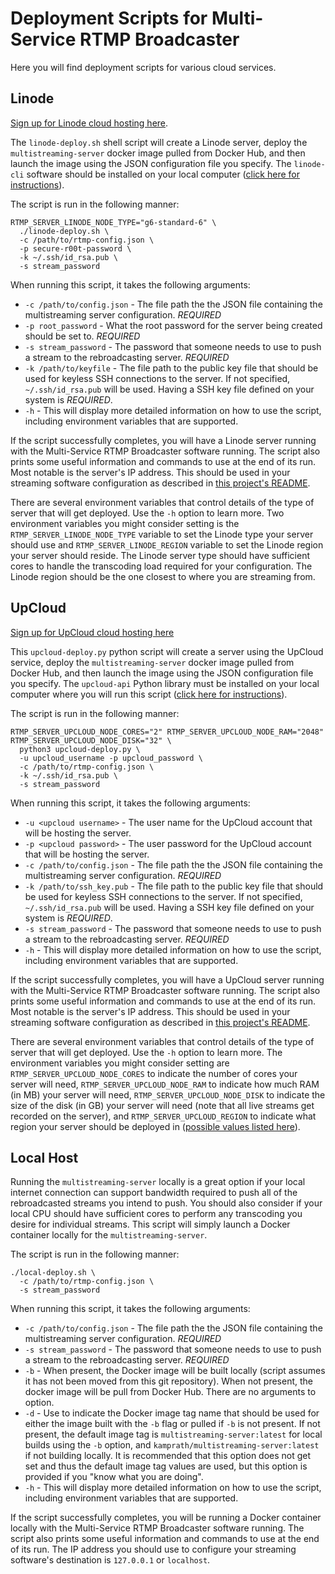 # Deployment Scripts for Multi-Service RTMP Broadcaster
Here you will find deployment scripts for various cloud services.
## Linode
[Sign up for Linode cloud hosting here](https://www.linode.com/?r=37246e0d6a6198293308e698647804fbfe02845e).

The `linode-deploy.sh` shell script will create a Linode server, deploy the `multistreaming-server` docker image pulled from Docker Hub, and then launch the image using the JSON configuration file you specify. The `linode-cli` software should be installed on your local computer ([click here for instructions](https://www.linode.com/docs/platform/api/linode-cli/)).

The script is run in the following manner:
```
RTMP_SERVER_LINODE_NODE_TYPE="g6-standard-6" \
  ./linode-deploy.sh \
  -c /path/to/rtmp-config.json \
  -p secure-r00t-password \
  -k ~/.ssh/id_rsa.pub \
  -s stream_password
```

When running this script, it takes the following arguments:
* `-c /path/to/config.json` - The file path the the JSON file containing the multistreaming server configuration. _REQUIRED_
* `-p root_password` - What the root password for the server being created should be set to. _REQUIRED_
* `-s stream_password` - The password that someone needs to use to push a stream to the rebroadcasting server. _REQUIRED_
* `-k /path/to/keyfile` - The file path to the public key file that should be used for keyless SSH connections to the server. If not specified, `~/.ssh/id_rsa.pub` will be used. Having a SSH key file defined on your system is _REQUIRED_.
* `-h` - This will display more detailed information on how to use the script, including environment variables that are supported.

If the script successfully completes, you will have a Linode server running with the Multi-Service RTMP Broadcaster software running. The script also prints some useful information and commands to use at the end of its run. Most notable is the server's IP address. This should be used in your streaming software configuration as described in [this project's README](https://github.com/michaelkamprath/multi-service-rtmp-broadcaster/blob/master/README.md).

There are several environment variables that control details of the type of server that will get deployed. Use the `-h` option to learn more. Two environment variables you might consider setting is the `RTMP_SERVER_LINODE_NODE_TYPE` variable to set the Linode type your server should use and `RTMP_SERVER_LINODE_REGION` variable to set the Linode region your server should reside. The Linode server type should have sufficient cores to handle the transcoding load required for your configuration. The Linode region should be the one closest to where you are streaming from.

## UpCloud
[Sign up for UpCloud cloud hosting here](https://upcloud.com/signup/?promo=A2CVWA)

This `upcloud-deploy.py` python script will create a server using the UpCloud service, deploy the `multistreaming-server` docker image pulled from Docker Hub, and then launch the image using the JSON configuration file you specify. The `upcloud-api` Python library must be installed on your local computer where you will run this script ([click here for instructions](https://github.com/UpCloudLtd/upcloud-python-api)).

The script is run in the following manner:
```
RTMP_SERVER_UPCLOUD_NODE_CORES="2" RTMP_SERVER_UPCLOUD_NODE_RAM="2048" RTMP_SERVER_UPCLOUD_NODE_DISK="32" \
  python3 upcloud-deploy.py \
  -u upcloud_username -p upcloud_password \
  -c /path/to/rtmp-config.json \
  -k ~/.ssh/id_rsa.pub \
  -s stream_password
```
When running this script, it takes the following arguments:
* `-u <upcloud username>` - The user name for the UpCloud account that will be hosting the server.
* `-p <upcloud password>` - The user password for the UpCloud account that will be hosting the server.
* `-c /path/to/config.json` - The file path the the JSON file containing the multistreaming server configuration. _REQUIRED_
* `-k /path/to/ssh_key.pub` - The file path to the public key file that should be used for keyless SSH connections to the server. If not specified, `~/.ssh/id_rsa.pub` will be used. Having a SSH key file defined on your system is _REQUIRED_.
* `-s stream_password` - The password that someone needs to use to push a stream to the rebroadcasting server. _REQUIRED_
* `-h` - This will display more detailed information on how to use the script, including environment variables that are supported.

If the script successfully completes, you will have a UpCloud server running with the Multi-Service RTMP Broadcaster software running. The script also prints some useful information and commands to use at the end of its run. Most notable is the server's IP address. This should be used in your streaming software configuration as described in [this project's README](https://github.com/michaelkamprath/multi-service-rtmp-broadcaster/blob/master/README.md).

There are several environment variables that control details of the type of server that will get deployed. Use the `-h` option to learn more. The environment variables you might consider setting are `RTMP_SERVER_UPCLOUD_NODE_CORES` to indicate the number of cores your server will need, `RTMP_SERVER_UPCLOUD_NODE_RAM` to indicate how much RAM (in MB) your server will need, `RTMP_SERVER_UPCLOUD_NODE_DISK` to indicate the size of the disk (in GB) your server will need (note that all live streams get recorded on the server), and `RTMP_SERVER_UPCLOUD_REGION` to indicate what region your server should be deployed in ([possible values listed here](https://github.com/UpCloudLtd/upcloud-python-api/blob/master/upcloud_api/constants.py#L7)).

## Local Host

Running the `multistreaming-server` locally is a great option if your local internet connection can support bandwidth required to push all of the rebroadcasted streams you intend to push. You should also consider if your local CPU should have sufficient cores to perform any transcoding you desire for individual streams. This script will simply launch a Docker container locally for the `multistreaming-server`.

The script is run in the following manner:
```
./local-deploy.sh \
  -c /path/to/rtmp-config.json \
  -s stream_password
```

When running this script, it takes the following arguments:
* `-c /path/to/config.json` - The file path the the JSON file containing the multistreaming server configuration. _REQUIRED_
* `-s stream_password` - The password that someone needs to use to push a stream to the rebroadcasting server. _REQUIRED_
* `-b` - When present, the Docker image will be built locally (script assumes it has not been moved from this git repository). When not present, the docker image will be pull from Docker Hub. There are no arguments to option.
* `-d` - Use to indicate the Docker image tag name that should be used for either the image built with the `-b` flag or pulled if `-b` is not present. If not present, the default image tag is `multistreaming-server:latest` for local builds using the `-b` option, and `kamprath/multistreaming-server:latest` if not building locally. It is recommended that this option does not get set and thus the default image tag values are used, but this option is provided if you "know what you are doing".
* `-h` - This will display more detailed information on how to use the script, including environment variables that are supported.

If the script successfully completes, you will be running a Docker container locally with the Multi-Service RTMP Broadcaster software running. The script also prints some useful information and commands to use at the end of its run. The IP address you should use to configure your streaming software's destination is `127.0.0.1` or `localhost`.
